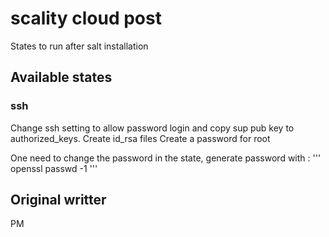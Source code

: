 scality cloud post 
================

States to run after salt installation

## Available states

### ssh 
Change ssh setting to allow password login and copy sup pub key to authorized_keys.
Create id_rsa files
Create a password for root 

One need to change the password in the state, generate password with :
'''
openssl passwd -1
'''

## Original writter 
PM
